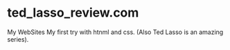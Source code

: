 # ted_lasso_review.com
My WebSites
My first try with htnml and css. (Also Ted Lasso is an amazing series).
